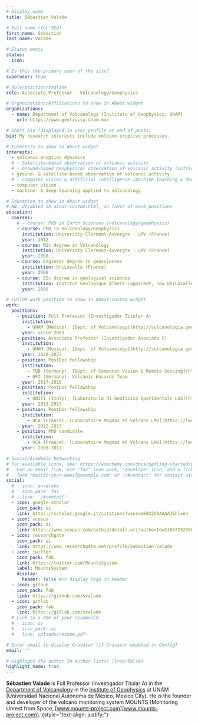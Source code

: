 ```yaml
---
# Display name
title: Sébastien Valade

# Full name (for SEO)
first_name: Sébastien
last_name: Valade

# Status emoji
status:
  icon: 

# Is this the primary user of the site?
superuser: true

# Role/position/tagline
role: Associate Professor - Volcanology/Geophysics

# Organizations/Affiliations to show in About widget
organizations:
  - name: Department of Volcanology (Institute of Geophysics, UNAM)
    url: https://www.geofisica.unam.mx/

# Short bio (displayed in user profile at end of posts)
bio: My research interests include volcano eruptive processes.

# Interests to show in About widget
interests:
  - volcanic eruption dynamics
  # - Satellite-based observation of volcanic activity
  # - Ground-based geophysical observation of volcanic activity (infrared imagery, infrasound array)
  - ground- & satellite-based observation of volcanic activity
  # - computer vision & artificial intelligence (machine learning & deep learning) applied to volcanology
  - computer vision
  - machine- & deep-learning applied to volcanology

# Education to show in About widget
# NB: disabled in about-custom.html, in favor of work positions
education:
  courses:
    # - course: PhD in Earth Sciences (volcanology/geophysics)
    - course: PhD in Volcanology/Geophysics
      institution: University Clermont-Auvergne - LMV (France)
      year: 2012
    - course: MSc degree in Volcanology
      institution: University Clermont-Auvergne - LMV (France)
      year: 2008
    - course: Engineer degree in geosciences
      institution: UniLasalle (France)
      year: 2008
    - course: BSc degree in geological sciences
      institution: Institut Géologique Albert-Lapparent, now UniLasalle (France)
      year: 2008

# CUSTOM work position to show in About-custom widget
work:
  positions:
    - position: Full Professor (Investigador Titular A)
      institution: 
        - UNAM (Mexico), [Dept. of Volcanology](http://vulcanologia.geofisica.unam.mx/)
      year: since 2023
    - position: Associate Professor (Investigador Asociado C)
      institution: 
        - UNAM (Mexico), [Dept. of Volcanology](http://vulcanologia.geofisica.unam.mx/)
      year: 2020-2023
    - position: PostDoc fellowship
      institution: 
        - TUB (Germany), [Dept. of Computer Vision & Remote Sensing](https://www.tu.berlin/en/cv)
        - GFZ (Germany), Volcanic Hazards Team
      year: 2017-2019
    - position: PostDoc fellowship
      institution: 
        - UNIFI (Italy), [Laboratorio di Geofisica Sperimentale LGS](http://lgs.geo.unifi.it/)
      year: 2013-2017
    - position: PostDoc fellowship
      institution: 
        - UCA (France), [Laboratoire Magmas et Volcans LMV](https://lmv.uca.fr/en/)
      year: 2012-2013
    - position: PhD candidate
      institution: 
        - UCA (France), [Laboratoire Magmas et Volcans LMV](https://lmv.uca.fr/en/)
      year: 2008-2011

# Social/Academic Networking
# For available icons, see: https://wowchemy.com/docs/getting-started/page-builder/#icons
#   For an email link, use "fas" icon pack, "envelope" icon, and a link in the
#   form "mailto:your-email@example.com" or "/#contact" for contact widget.
social:
  # - icon: envelope
  #   icon_pack: fas
  #   link: '/#contact'
  - icon: google-scholar
    icon_pack: ai
    link: https://scholar.google.it/citations?user=mE8XZU8AAAAJ&hl=en
  - icon: scopus
    icon_pack: ai
    link: https://www.scopus.com/authid/detail.uri?authorId=53867232900
  - icon: researchgate
    icon_pack: ai
    link: https://www.researchgate.net/profile/Sebastien-Valade
  - icon: twitter
    icon_pack: fab
    link: https://twitter.com/MountsSystem
    label: MountsSystem
    display:
      header: false #>> display logo in header
  - icon: github
    icon_pack: fab
    link: https://github.com/svalade
  - icon: gitlab
    icon_pack: fab
    link: https://gitlab.com/svalade
  # Link to a PDF of your resume/CV.
  # - icon: cv
  #   icon_pack: ai
  #   link: uploads/resume.pdf

# Enter email to display Gravatar (if Gravatar enabled in Config)
email: ''

# Highlight the author in author lists? (true/false)
highlight_name: true
---
```


**Sébastien Valade** is Full Professor (Investigador Titular A) in the [Department of Volcanology](http://vulcanologia.geofisica.unam.mx/) in the [Institute of Geophysics](https://www.geofisica.unam.mx/) at UNAM (Universidad Nacional Autónoma de México, Mexico City). He is the founder and developer of the volcano monitoring system MOUNTS (Monitoring Unrest from Space, [www.mounts-project.com](www.mounts-project.com)).
{style="text-align: justify;"}
